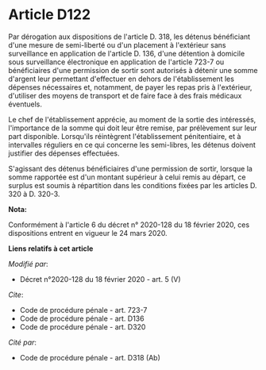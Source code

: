 # Article D122

Par dérogation aux dispositions de l'article D. 318, les détenus bénéficiant d'une mesure de semi-liberté ou d'un placement à
l'extérieur sans surveillance en application de l'article D. 136, d'une détention à domicile sous surveillance électronique
en application de l'article 723-7 ou bénéficiaires d'une permission de sortir sont autorisés à détenir une somme d'argent
leur permettant d'effectuer en dehors de l'établissement les dépenses nécessaires et, notamment, de payer les repas pris à
l'extérieur, d'utiliser des moyens de transport et de faire face à des frais médicaux éventuels.

Le chef de l'établissement apprécie, au moment de la sortie des intéressés, l'importance de la somme qui doit leur être
remise, par prélèvement sur leur part disponible. Lorsqu'ils réintègrent l'établissement pénitentiaire, et à intervalles
réguliers en ce qui concerne les semi-libres, les détenus doivent justifier des dépenses effectuées.

S'agissant des détenus bénéficiaires d'une permission de sortir, lorsque la somme rapportée est d'un montant supérieur à
celui remis au départ, ce surplus est soumis à répartition dans les conditions fixées par les articles D. 320 à D. 320-3.

**Nota:**

Conformément à l'article 6 du décret n° 2020-128 du 18 février 2020, ces dispositions entrent en vigueur le 24 mars 2020.

**Liens relatifs à cet article**

_Modifié par_:

  - Décret n°2020-128 du 18 février 2020 - art. 5 (V)

_Cite_:

  - Code de procédure pénale - art. 723-7
  - Code de procédure pénale - art. D136
  - Code de procédure pénale - art. D320

_Cité par_:

  - Code de procédure pénale - art. D318 (Ab)
